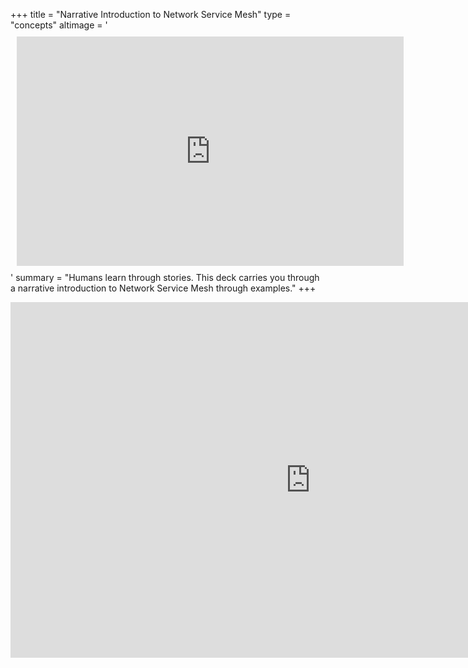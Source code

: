 +++
title = "Narrative Introduction to Network Service Mesh"
type = "concepts"
altimage = '<iframe src="https://docs.google.com/presentation/d/e/2PACX-1vRXpyHNnd3cR2sp_nO8Mcy__yk0_ENcjhYdM2Pzs1ZcS8nq7nUd1UJcEniP0MhFrzWoSHB0XSlen9p3/embed?start=false&loop=false&delayms=3000" frameborder="0" width="619" height="367" allowfullscreen="true" mozallowfullscreen="true" webkitallowfullscreen="true" style="margin: 10px"></iframe>'
summary = "Humans learn through stories.  This deck carries you through a narrative introduction to Network Service Mesh through examples."
+++

<iframe src="https://docs.google.com/presentation/d/e/2PACX-1vRXpyHNnd3cR2sp_nO8Mcy__yk0_ENcjhYdM2Pzs1ZcS8nq7nUd1UJcEniP0MhFrzWoSHB0XSlen9p3/embed?start=false&loop=false&delayms=3000" frameborder="0" width="960" height="569" allowfullscreen="true" mozallowfullscreen="true" webkitallowfullscreen="true"></iframe>
